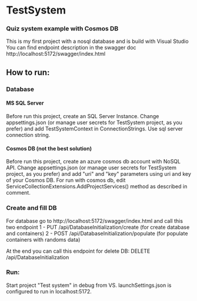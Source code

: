 # TestSystem


### Quiz system example with Cosmos DB
This is my first project with a nosql database and is build with Visual Studio
You can find endpoint description in the swagger doc http://localhost:5172/swagger/index.html

## How to run:

### Database

#### MS SQL Server
Before run this project, create an SQL Server Instance.
Change appsettings.json (or manage user secrets for TestSystem project, as you prefer) and add TestSystemContext in ConnectionStrings. Use sql server connection string.

#### Cosmos DB (not the best solution)
Before run this project, create an azure cosmos db account with NoSQL API.
Change appsettings.json (or manage user secrets for TestSystem project, as you prefer) and add "uri" and "key" parameters using uri and key of your Cosmos DB.
For run with cosmos db, edit ServiceCollectionExtensions.AddProjectServices() method as described in comment.

### Create and fill DB
For database go to http://localhost:5172/swagger/index.html and call this two endpoint
1 - PUT /api/DatabaseInitialization/create (for create database and containers)
2 - POST /api/DatabaseInitialization/populate (for populate containers with randoms data)

At the end you can call this endpoint for delete DB:
DELETE /api/DatabaseInitialization

### Run:
Start project "Test system" in debug from VS. launchSettings.json is configured to run in localhost:5172.